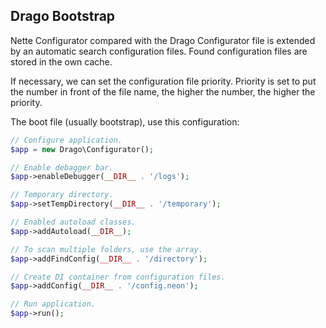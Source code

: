 ## Drago Bootstrap

Nette Configurator compared with the Drago Configurator file is extended by an automatic
search configuration files. Found configuration files are stored in the own cache.

If necessary, we can set the configuration file priority. Priority is set to put the number
in front of the file name, the higher the number, the higher the priority.

The boot file (usually bootstrap), use this configuration:

```php
// Configure application.
$app = new Drago\Configurator();

// Enable debagger bar.
$app->enableDebugger(__DIR__ . '/logs');

// Temporary directory.
$app->setTempDirectory(__DIR__ . '/temporary');

// Enabled autoload classes.
$app->addAutoload(__DIR__);

// To scan multiple folders, use the array.
$app->addFindConfig(__DIR__ . '/directory');

// Create DI container from configuration files.
$app->addConfig(__DIR__ . '/config.neon');

// Run application.
$app->run();
```
